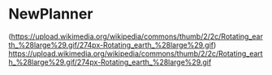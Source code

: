 # NewPlanner
(https://upload.wikimedia.org/wikipedia/commons/thumb/2/2c/Rotating_earth_%28large%29.gif/274px-Rotating_earth_%28large%29.gif)
https://upload.wikimedia.org/wikipedia/commons/thumb/2/2c/Rotating_earth_%28large%29.gif/274px-Rotating_earth_%28large%29.gif
